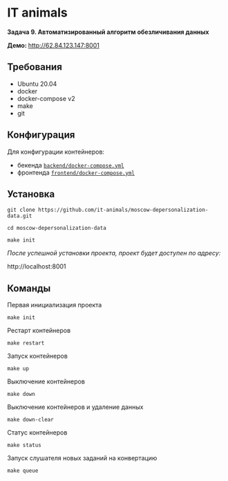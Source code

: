 # IT animals

<b>Задача 9. Автоматизированный алгоритм обезличивания данных</b>

<b>Демо: </b> http://62.84.123.147:8001

## Требования

- Ubuntu 20.04
- docker
- docker-compose v2
- make
- git

## Конфигурация

Для конфигурации контейнеров:
- бекенда [`backend/docker-compose.yml`](./backend/docker-compose.yml)
- фронтенда [`frontend/docker-compose.yml`](./frontend/docker-compose.yml)

## Установка

```shell
git clone https://github.com/it-animals/moscow-depersonalization-data.git
```

```shell
cd moscow-depersonalization-data
```

```shell
make init
```

<i>После успешной установки проекта, проект будет доступен по адресу:</i>

http://localhost:8001

## Команды

Первая инициализация проекта
```shell
make init
```

Рестарт контейнеров
```shell
make restart
```

Запуск контейнеров
```shell
make up
```

Выключение контейнеров
```shell
make down
```

Выключение контейнеров и удаление данных
```shell
make down-clear
```

Статус контейнеров
```shell
make status
```

Запуск слушателя новых заданий на конвертацию
```shell
make queue
```